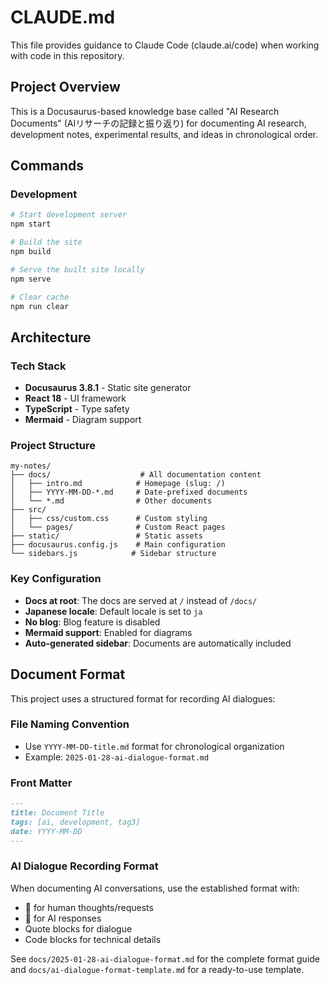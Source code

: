 # CLAUDE.md

This file provides guidance to Claude Code (claude.ai/code) when working with code in this repository.

## Project Overview

This is a Docusaurus-based knowledge base called "AI Research Documents" (AIリサーチの記録と振り返り) for documenting AI research, development notes, experimental results, and ideas in chronological order.

## Commands

### Development
```bash
# Start development server
npm start

# Build the site
npm build

# Serve the built site locally
npm serve

# Clear cache
npm run clear
```

## Architecture

### Tech Stack
- **Docusaurus 3.8.1** - Static site generator
- **React 18** - UI framework
- **TypeScript** - Type safety
- **Mermaid** - Diagram support

### Project Structure
```
my-notes/
├── docs/                    # All documentation content
│   ├── intro.md            # Homepage (slug: /)
│   ├── YYYY-MM-DD-*.md     # Date-prefixed documents
│   └── *.md                # Other documents
├── src/
│   ├── css/custom.css      # Custom styling
│   └── pages/              # Custom React pages
├── static/                 # Static assets
├── docusaurus.config.js    # Main configuration
└── sidebars.js            # Sidebar structure
```

### Key Configuration
- **Docs at root**: The docs are served at `/` instead of `/docs/`
- **Japanese locale**: Default locale is set to `ja`
- **No blog**: Blog feature is disabled
- **Mermaid support**: Enabled for diagrams
- **Auto-generated sidebar**: Documents are automatically included

## Document Format

This project uses a structured format for recording AI dialogues:

### File Naming Convention
- Use `YYYY-MM-DD-title.md` format for chronological organization
- Example: `2025-01-28-ai-dialogue-format.md`

### Front Matter
```markdown
---
title: Document Title
tags: [ai, development, tag3]
date: YYYY-MM-DD
---
```

### AI Dialogue Recording Format
When documenting AI conversations, use the established format with:
- 💭 for human thoughts/requests
- 🤖 for AI responses
- Quote blocks for dialogue
- Code blocks for technical details

See `docs/2025-01-28-ai-dialogue-format.md` for the complete format guide and `docs/ai-dialogue-format-template.md` for a ready-to-use template.